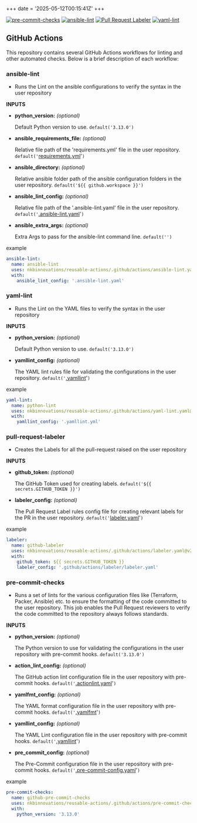 +++
date = '2025-05-12T00:15:41Z'
+++


[![pre-commit-checks](https://github.com/nkbinnovations/reusable-actions/actions/workflows/pre-commit-checks.yaml/badge.svg)](https://github.com/nkbinnovations/reusable-actions/actions/workflows/pre-commit-checks.yaml)
[![ansible-lint](https://github.com/nkbinnovations/reusable-actions/actions/workflows/ansible-lint.yaml/badge.svg)](https://github.com/nkbinnovations/reusable-actions/actions/workflows/ansible-lint.yaml)
[![Pull Request Labeler](https://github.com/nkbinnovations/reusable-actions/actions/workflows/labeler.yaml/badge.svg)](https://github.com/nkbinnovations/reusable-actions/actions/workflows/labeler.yaml)
[![yaml-lint](https://github.com/nkbinnovations/reusable-actions/actions/workflows/yaml-lint.yaml/badge.svg)](https://github.com/nkbinnovations/reusable-actions/actions/workflows/yaml-lint.yaml)
## GitHub Actions

This repository contains several GitHub Actions workflows for linting and other automated checks. Below is a brief description of each workflow:


### ansible-lint
  * Runs the Lint on the ansible configurations to verify the syntax in the user repository

  **INPUTS**

  - **python_version:** *(optional)*

    Default Python version to use. `default('3.13.0')`

  - **ansible_requirements_file:** *(optional)*

    Relative file path of the 'requirements.yml' file in the user repository. `default('`[requirements.yml](https://github.com/nkbinnovations/reusable-actions/blob/main/.github/actions/ansible-lint/requirements.yml)'`)`

  - **ansible_directory:** *(optional)*

    Relative ansible folder path of the ansible configuration folders in the user repository. `default('${{ github.workspace }}')`

  - **ansible_lint_config:** *(optional)*

    Relative file path of the '.ansible-lint.yaml' file in the user repository. `default('`[.ansible-lint.yaml](https://github.com/nkbinnovations/reusable-actions/blob/main/.github/actions/ansible-lint/.ansible-lint.yaml)'`)`

  - **ansible_extra_args:** *(optional)*

    Extra Args to pass for the ansible-lint command line. `default('')`


  example
  ```YAML
  ansible-lint:
    name: ansible-lint
    uses: nkbinnovations/reusable-actions/.github/actions/ansible-lint.yaml@v2 # best to use the SHA instead of tags for immutable code.
    with:
      ansible_lint_config: '.ansible-lint.yaml'
  ```

### yaml-lint
  * Runs the Lint on the YAML files to verify the syntax in the user repository

  **INPUTS**

  - **python_version:** *(optional)*

    Default Python version to use. `default('3.13.0')`

  - **yamllint_config:** *(optional)*

    The YAML lint rules file for validating the configurations in the user repository. `default('`[.yamllint](https://github.com/nkbinnovations/reusable-actions/blob/main/.github/actions/yaml-lint/.yamllint)'`)`

  example
  ```YAML
  yaml-lint:
    name: python-lint
    uses: nkbinnovations/reusable-actions/.github/actions/yaml-lint.yaml@v2 # best to use the SHA instead of tags for immutable code.
    with:
      yamllint_config: '.yamllint.yml'
  ```

### pull-request-labeler
  * Creates the Labels for all the pull-request raised on the user repository

  **INPUTS**

  - **github_token:** *(optional)*

    The GitHub Token used for creating labels. `default('${{ secrets.GITHUB_TOKEN }}')`

  - **labeler_config:** *(optional)*

    The Pull Request Label rules config file for creating relevant labels for the PR in the user repository. `default('`[labeler.yaml](https://github.com/nkbinnovations/reusable-actions/blob/main/.github/actions/labeler/labeler.yaml)'`)`

  example
  ```YAML
  labeler:
    name: github-labeler
    uses: nkbinnovations/reusable-actions/.github/actions/labeler.yaml@v2 # best to use the SHA instead of tags for immutable code.
    with:
      github_token: ${{ secrets.GITHUB_TOKEN }}
      labeler_config: '.github/actions/labeler/labeler.yaml'
  ```

### pre-commit-checks
  * Runs a set of lints for the various configuration files like (Terraform, Packer, Ansible) etc. to ensure the formatting of the code committed to the user repository.
  This job enables the Pull Request reviewers to verify the code committed to the repository always follows standards.

  **INPUTS**

  - **python_version:** *(optional)*

    The Python version to use for validating the configurations in the user repository with pre-commit hooks. `default('3.13.0')`

  - **action_lint_config:** *(optional)*

    The GitHub action lint configuration file in the user repository with pre-commit hooks. `default('`[.actionlint.yaml](https://github.com/nkbinnovations/reusable-actions/blob/main/.github/actions/pre-commit/.actionlint.yaml)'`)`

  - **yamlfmt_config:** *(optional)*

    The YAML format configuration file in the user repository with pre-commit hooks. `default('`[.yamlfmt](https://github.com/nkbinnovations/reusable-actions/blob/main/.github/actions/pre-commit/.yamlfmt)'`)`

  - **yamllint_config:** *(optional)*

    The YAML Lint configuration file in the user repository with pre-commit hooks. `default('`[.yamllint](https://github.com/nkbinnovations/reusable-actions/blob/main/.github/actions/pre-commit/.yamllint)'`)`

  - **pre_commit_config:** *(optional)*

    The Pre-Commit configuration file in the user repository with pre-commit hooks. `default('`[.pre-commit-config.yaml](https://github.com/nkbinnovations/reusable-actions/blob/main/.github/actions/pre-commit/.pre-commit-config.yaml)'`)`

  example
  ```YAML
  pre-commit-checks:
    name: github-pre-commit-checks
    uses: nkbinnovations/reusable-actions/.github/actions/pre-commit-checks.yaml@v2 # best to use the SHA instead of tags for immutable code.
    with:
      python_version: '3.13.0'
  ```
